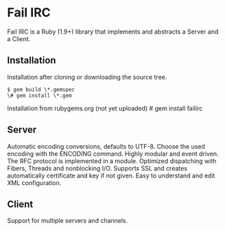 Fail IRC
======

Fail IRC is a Ruby (1.9+) library that implements and abstracts a Server and a Client.

Installation
------
Installation after cloning or downloading the source tree.

    $ gem build \*.gemspec
    \# gem install \*.gem

Installation from rubygems.org (not yet uploaded)
    \# gem install failirc

Server
------
Automatic encoding conversions, defaults to UTF-8. Choose the used encoding with the ENCODING command.
Highly modular and event driven. The RFC protocol is implemented in a module.
Optimized dispatching with Fibers, Threads and nonblocking I/O.
Supports SSL and creates automatically certificate and key if not given.
Easy to understand and edit XML configuration.

Client
------
Support for multiple servers and channels.
